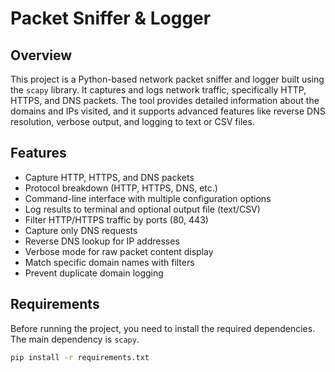 # Packet Sniffer & Logger

## Overview
This project is a Python-based network packet sniffer and logger built using the `scapy` library. It captures and logs network traffic, specifically HTTP, HTTPS, and DNS packets. The tool provides detailed information about the domains and IPs visited, and it supports advanced features like reverse DNS resolution, verbose output, and logging to text or CSV files.

## Features
- Capture HTTP, HTTPS, and DNS packets
- Protocol breakdown (HTTP, HTTPS, DNS, etc.)
- Command-line interface with multiple configuration options
- Log results to terminal and optional output file (text/CSV)
- Filter HTTP/HTTPS traffic by ports (80, 443)
- Capture only DNS requests
- Reverse DNS lookup for IP addresses
- Verbose mode for raw packet content display
- Match specific domain names with filters
- Prevent duplicate domain logging

## Requirements
Before running the project, you need to install the required dependencies. The main dependency is `scapy`.

```bash
pip install -r requirements.txt
